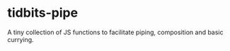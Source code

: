 # tidbits-pipe
A tiny collection of JS functions to facilitate piping, composition and basic currying.
